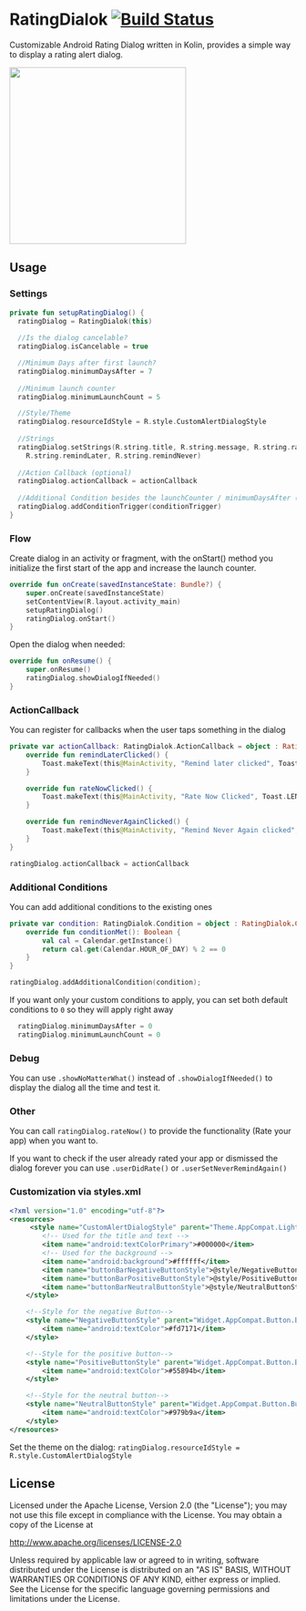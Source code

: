 # RatingDialok [![Build Status](https://travis-ci.org/chrjsorg/RatingDialok.svg?branch=master)](https://travis-ci.org/chrjsorg/RatingDialok)
Customizable Android Rating Dialog written in Kolin, provides a simple way to display a rating alert dialog.

<img src="https://raw.githubusercontent.com/chrjsorg/RatingDialok/master/screenshots/screenshot.png" width="310px">

## Usage
### Settings
```kotlin
private fun setupRatingDialog() {
  ratingDialog = RatingDialok(this)
	
  //Is the dialog cancelable?
  ratingDialog.isCancelable = true

  //Minimum Days after first launch?
  ratingDialog.minimumDaysAfter = 7
	
  //Minimum launch counter
  ratingDialog.minimumLaunchCount = 5

  //Style/Theme
  ratingDialog.resourceIdStyle = R.style.CustomAlertDialogStyle
	
  //Strings
  ratingDialog.setStrings(R.string.title, R.string.message, R.string.rateNow,
	R.string.remindLater, R.string.remindNever)
   
  //Action Callback (optional)
  ratingDialog.actionCallback = actionCallback
	
  //Additional Condition besides the launchCounter / minimumDaysAfter (optional)
  ratingDialog.addConditionTrigger(conditionTrigger)
}
```



### Flow
Create dialog in an activity or fragment, with the onStart() method you initialize the first start of the app and increase the launch counter.

```kotlin
override fun onCreate(savedInstanceState: Bundle?) {
    super.onCreate(savedInstanceState)
    setContentView(R.layout.activity_main)
    setupRatingDialog()
    ratingDialog.onStart()
}
```

Open the dialog when needed:

```kotlin
override fun onResume() {
    super.onResume()
    ratingDialog.showDialogIfNeeded()
}
```

### ActionCallback
You can register for callbacks when the user taps something in the dialog

```kotlin
private var actionCallback: RatingDialok.ActionCallback = object : RatingDialok.ActionCallback {
    override fun remindLaterClicked() {
        Toast.makeText(this@MainActivity, "Remind later clicked", Toast.LENGTH_SHORT).show()
    }

    override fun rateNowClicked() {
        Toast.makeText(this@MainActivity, "Rate Now Clicked", Toast.LENGTH_SHORT).show()
    }

    override fun remindNeverAgainClicked() {
        Toast.makeText(this@MainActivity, "Remind Never Again clicked", Toast.LENGTH_SHORT).show()
    }
}

ratingDialog.actionCallback = actionCallback
```

### Additional Conditions
You can add additional conditions to the existing ones

```kotlin
private var condition: RatingDialok.Condition = object : RatingDialok.Condition {
    override fun conditionMet(): Boolean {
        val cal = Calendar.getInstance()
        return cal.get(Calendar.HOUR_OF_DAY) % 2 == 0
    }
}

ratingDialog.addAdditionalCondition(condition);
```
If you want only your custom conditions to apply, you can set both default conditions to `0` so they will apply right away

```kotlin
  ratingDialog.minimumDaysAfter = 0
  ratingDialog.minimumLaunchCount = 0
```
### Debug
You can use `.showNoMatterWhat()` instead of `.showDialogIfNeeded()` to display the dialog all the time and test it.

### Other
You can call `ratingDialog.rateNow()` to provide the functionality (Rate your app) when you want to.

If you want to check if the user already rated your app or dismissed the dialog forever you can use `.userDidRate()` or `.userSetNeverRemindAgain()`

### Customization via styles.xml

```xml
<?xml version="1.0" encoding="utf-8"?>
<resources>
     <style name="CustomAlertDialogStyle" parent="Theme.AppCompat.Light.Dialog.Alert">
        <!-- Used for the title and text -->
        <item name="android:textColorPrimary">#000000</item>
        <!-- Used for the background -->
        <item name="android:background">#ffffff</item>
        <item name="buttonBarNegativeButtonStyle">@style/NegativeButtonStyle</item>
        <item name="buttonBarPositiveButtonStyle">@style/PositiveButtonStyle</item>
        <item name="buttonBarNeutralButtonStyle">@style/NeutralButtonStyle</item>
    </style>

    <!--Style for the negative Button-->
    <style name="NegativeButtonStyle" parent="Widget.AppCompat.Button.ButtonBar.AlertDialog">
        <item name="android:textColor">#fd7171</item>
    </style>

    <!--Style for the positive button-->
    <style name="PositiveButtonStyle" parent="Widget.AppCompat.Button.ButtonBar.AlertDialog">
        <item name="android:textColor">#55894b</item>
    </style>

    <!--Style for the neutral button-->
    <style name="NeutralButtonStyle" parent="Widget.AppCompat.Button.ButtonBar.AlertDialog">
        <item name="android:textColor">#979b9a</item>
    </style>
</resources>
```

Set the theme on the dialog: `ratingDialog.resourceIdStyle = R.style.CustomAlertDialogStyle`
## License

Licensed under the Apache License, Version 2.0 (the "License");
you may not use this file except in compliance with the License.
You may obtain a copy of the License at

   http://www.apache.org/licenses/LICENSE-2.0

Unless required by applicable law or agreed to in writing, software
distributed under the License is distributed on an "AS IS" BASIS,
WITHOUT WARRANTIES OR CONDITIONS OF ANY KIND, either express or implied.
See the License for the specific language governing permissions and
limitations under the License.
